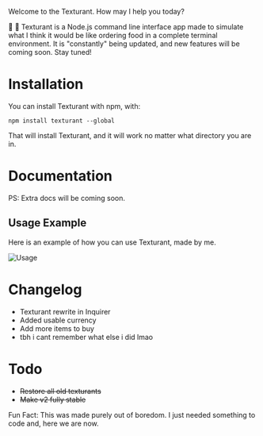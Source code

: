 Welcome to the Texturant. How may I help you today?

🍔 🍟 Texturant is a Node.js command line interface app made to simulate what I think it would be like ordering food in a complete terminal environment.
It is "constantly" being updated, and new features will be coming soon. Stay tuned!

# Installation
You can install Texturant with npm, with:

`npm install texturant --global`

That will install Texturant, and it will work no matter what directory you are in.


# Documentation
PS: Extra docs will be coming soon.


## Usage Example
Here is an example of how you can use Texturant, made by me.

![Usage](https://skullbite.is-for.me/i/6mtmta57.gif)

# Changelog
+ Texturant rewrite in Inquirer
+ Added usable currency
+ Add more items to buy
+ tbh i cant remember what else i did lmao


# Todo
+ ~~Restore all old texturants~~
+ ~~Make v2 fully stable~~


Fun Fact: This was made purely out of boredom. I just needed something to code and, here we are now.